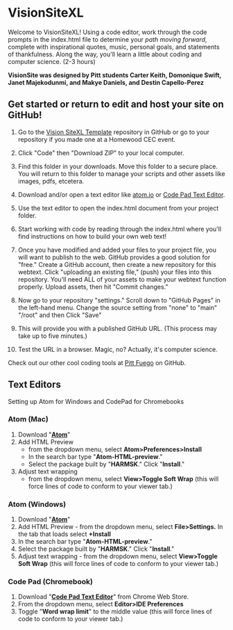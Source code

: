 # VisionSiteXL

Welcome to VisionSiteXL! Using a code editor, work through the code prompts in the index.html file to determine your *path moving forward*, complete with inspirational quotes, music, personal goals, and statements of thankfulness. Along the way, you'll learn a little about coding and computer science. (2-3 hours)

**VisionSite was designed by Pitt students Carter Keith, Domonique Swift, Janet Majekodunmi, and Makye Daniels, and Destin Capello-Perez**     
    
    
## Get started or return to edit and host your site on GitHub! 

1. Go to the [Vision SiteXL Template](https://github.com/VisionSite/VisionSiteXL-template) repository in GitHub or go to your repository if you made one at a Homewood CEC event.

2. Click "Code" then "Download ZIP" to your local computer. 

3. Find this folder in your downloads. Move this folder to a secure place. You will return to this folder to manage your scripts and other assets like images, pdfs, etcetera. 

4. Download and/or open a text editor like [atom.io](https://atom.io) or [Code Pad Text Editor](https://chrome.google.com/webstore/detail/code-pad-text-editor/adaepfiocmagdimjecpifghcgfjlfmkh?hl=en-GB). 

5. Use the text editor to open the index.html document from your project folder.  

6. Start working with code by reading through the index.html where you'll find instructions on how to build your own web text! 

7. Once you have modified and added your files to your project file, you will want to publish to the web. GitHub provides a good solution for "free." Create a GitHub account, then create a new repository for this webtext. Click  "uploading an existing file," (push) your files into this repository. You'll need ALL of your assets to make your webtext function properly. Upload assets, then hit "Commit changes." 

8. Now go to your repository "settings." Scroll down to "GitHub Pages" in the left-hand menu. Change the source setting from "none" to "main" "/root" and then Click "Save"

9. This will provide you with a published GitHub URL. (This process may take up to five minutes.)

10. Test the URL in a browser. Magic, no? Actually, it's computer science.  
 


Check out our other cool coding tools at [Pitt Fuego](https://github.com/orgs/Pitt-Fuego) on GitHub.




## Text Editors 

Setting up Atom for Windows and CodePad for Chromebooks 

### Atom (Mac)


1. Download "**[Atom](https://atom.io)**" 
1. Add HTML Preview 
	- from the dropdown menu, select **Atom>Preferences>Install**
	- In the search bar type "**Atom-HTML-preview**." 
	- Select the package built by "**HARMSK**." Click "**Install**."
1. Adjust text wrapping 
	 -	from the dropdown menu, select **View>Toggle Soft Wrap** (this will force lines of code to conform to your viewer tab.)

### Atom (Windows)

1. Download "**[Atom](https://atom.io)**"
1. Add HTML Preview - from the dropdown menu, select **File>Settings.** In the tab that loads select **+Install** 
1. In the search bar type "**Atom-HTML-preview**." 
1. Select the package built by "**HARMSK**." Click "**Install**."
1. Adjust text wrapping - from the dropdown menu, select **View>Toggle Soft Wrap** (this will force lines of code to conform to your viewer tab.)

### Code Pad (Chromebook)

1. Download "**[Code Pad Text Editor](https://chrome.google.com/webstore/detail/code-pad-text-editor/adaepfiocmagdimjecpifghcgfjlfmkh?hl=en-GB)**" from Chrome Web Store. 
1. From the dropdown menu, select **Editor>IDE Preferences**
1. Toggle "**Word wrap limit**" to the middle value (this will force lines of code to conform to your viewer tab.)<p>&nbsp;</p>



